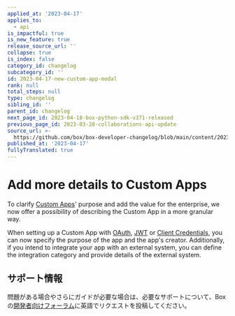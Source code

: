 ```yaml
---
applied_at: '2023-04-17'
applies_to:
  - api
is_impactful: true
is_new_feature: true
release_source_url: ''
collapse: true
is_index: false
category_id: changelog
subcategory_id: ''
id: 2023-04-17-new-custom-app-modal
rank: null
total_steps: null
type: changelog
sibling_id: ''
parent_id: changelog
next_page_id: 2023-04-18-box-python-sdk-v371-released
previous_page_id: 2023-03-28-collaborations-api-update
source_url: >-
  https://github.com/box/box-developer-changelog/blob/main/content/2023/04-17-new-custom-app-modal.md
published_at: '2023-04-17'
fullyTranslated: true
---
```

# Add more details to Custom Apps

To clarify [Custom Apps][1]' purpose and add the value for the enterprise, we now offer a possibility of describing the Custom App in a more granular way.

When setting up a Custom App with [OAuth][2], [JWT][3] or [Client Credentials][4], you can now specify the purpose of the app and the app's creator. Additionally, if you intend to integrate your app with an external system, you can define the integration category and provide details of the external system.

<!-- more -->

## サポート情報

問題がある場合やさらにガイドが必要な場合は、必要なサポートについて、Boxの[開発者向けフォーラム][5]に英語でリクエストを投稿してください。

[1]: g://applications/custom-apps

[2]: g://authentication/oauth2/oauth2-setup

[3]: g://authentication/jwt/jwt-setup

[4]: g://authentication/client-credentials/client-credentials-setup

[5]: https://support.box.com/hc/en-us/community/topics/360001932973-Platform-and-Developer-Forum
